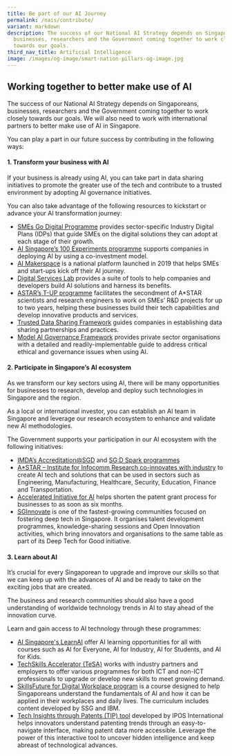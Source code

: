 ```yaml
---
title: Be part of our AI Journey
permalink: /nais/contribute/
variant: markdown
description: The success of our National AI Strategy depends on Singaporeans,
  businesses, researchers and the Government coming together to work closely
  towards our goals.
third_nav_title: Artificial Intelligence
image: /images/og-image/smart-nation-pillars-og-image.jpg
---
```

## Working together to better make use of AI

The success of our National AI Strategy depends on Singaporeans, businesses, researchers and the Government coming together to work closely towards our goals. We will also need to work with international partners to better make use of AI in Singapore.

You can play a part in our future success by contributing in the following ways:

#### 1. Transform your business with AI

If your business is already using AI, you can take part in data sharing initiatives to promote the greater use of the tech and contribute to a trusted environment by adopting AI governance initiatives.

You can also take advantage of the following resources to kickstart or advance your AI transformation journey:

- [SMEs Go Digital Programme](https://www.imda.gov.sg/programme-listing/smes-go-digital) provides sector-specific Industry Digital Plans (IDPs) that guide SMEs on the digital solutions they can adopt at each stage of their growth.
- [AI Singapore’s 100 Experiments programme](https://aisingapore.org/industryinnovation/100e/) supports companies in deploying AI by using a co-investment model.
-  [AI Makerspace](https://connect.aisingapore.org/category/ai-makerspace/) is a national platform launched in 2019 that helps SMEs and start-ups kick off their AI journey.
- [Digital Services Lab](https://www.imda.gov.sg) provides a suite of tools to help companies and developers build AI solutions and harness its benefits. 
- [ASTAR’s T-UP programme](https://www.a-star.edu.sg/enterprise/innovation-offerings/programmes-for-smes/technology-for-enterprise-capability-upgrading) facilitates the secondment of A*STAR scientists and research engineers to work on SMEs’ R&amp;D projects for up to two years, helping these businesses build their tech capabilities and develop innovative products and services.
- [Trusted Data Sharing Framework](https://www.imda.gov.sg/how-we-can-help/data-innovation/trusted-data-sharing-framework) guides companies in establishing data sharing partnerships and practices.
- [Model AI Governance Framework](https://www.imda.gov.sg/AI) provides private sector organisations with a detailed and readily-implementable guide to address critical ethical and governance issues when using AI.

#### 2. Participate in Singapore’s AI ecosystem
As we transform our key sectors using AI, there will be many opportunities for businesses to research, develop and deploy such technologies in Singapore and the region.

As a local or international investor, you can establish an AI team in Singapore and leverage our research ecosystem to enhance and validate new AI methodologies.

The Government supports your participation in our AI ecosystem with the following initiatives:
- [IMDA’s Accreditation@SGD](https://www.imda.gov.sg/how-we-can-help/imda-accreditation) and [SG:D Spark programmes](https://www.imda.gov.sg/disg/Programmes/2019/04/sgd-spark)
- [A*STAR – Institute for Infocomm Research co-innovates with industry](https://www.a-star.edu.sg/i2r/home) to create AI tech and solutions that can be used in sectors such as Engineering, Manufacturing, Healthcare, Security, Education, Finance and Transportation.  
- [Accelerated Initiative for AI](https://www.ipos.gov.sg/about-ip/patents/how-to-register/acceleration-programmes) helps shorten the patent grant process for businesses to as soon as six months.
- [SGInnovate](https://www.sginnovate.com/) is one of the fastest-growing communities focused on fostering deep tech in Singapore. It organises talent development programmes, knowledge-sharing sessions and Open Innovation activities, which bring innovators and organisations to the same table as part of its Deep Tech for Good initiative.

#### 3. Learn about AI

It’s crucial for every Singaporean to upgrade and improve our skills so that we can keep up with the advances of AI and be ready to take on the exciting jobs that are created.

The business and research communities should also have a good understanding of&nbsp;worldwide technology trends in AI to stay ahead of the innovation curve.

Learn and gain access to AI technology through these programmes:

- [AI Singapore's LearnAI](https://learn.aisingapore.org/) offer AI learning opportunities for all with courses such as AI for Everyone, AI for Industry, AI for Students, and AI for Kids.  
- [TechSkills Accelerator (TeSA)](https://www.imda.gov.sg/How-We-Can-Help/TechSkills-Accelerator-TeSA) works with industry partners and employers to offer various programmes for both  ICT and non-ICT professionals to upgrade or develop new skills to meet growing demand.  
- [SkillsFuture for Digital Workplace program](https://www.skillsfuture.gov.sg) is a course designed to help Singaporeans understand the fundamentals of AI and how it can be applied in their workplaces and daily lives. The curriculum includes content developed by SSG and IBM.
- [Tech Insights through Patents (TIP) tool](https://www.iposinternational.com/en/resources/tech-insights-through-patents)&nbsp;developed by IPOS International helps innovators understand patenting trends&nbsp;through an easy-to-navigate interface, making patent data more accessible. Leverage the power of this interactive tool to uncover hidden intelligence and keep abreast of technological advances.